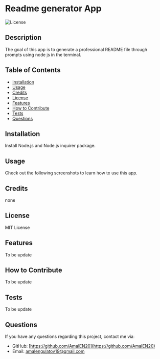 <!-- omit in toc -->
# Readme generator App
![License](https://img.shields.io/badge/License-MIT-yellow.svg)
<!-- omit in toc -->
## Description
  The goal of this app is to generate a professional README file through prompts using node js in the terminal.
<!-- omit in toc -->
## Table of Contents
- [Installation](#installation)
- [Usage](#usage)
- [Credits](#credits)
- [License](#license)
- [Features](#features)
- [How to Contribute](#how-to-contribute)
- [Tests](#tests)
- [Questions](#questions)
## Installation
Install Node.js and Node.js inquirer package.
## Usage
Check out the following screenshots to learn how to use this app.
<!--
- A caption for screenshot
![alt text](assets/images/screenshot.png)
-->
## Credits
none
## License
MIT License
## Features
To be update
## How to Contribute
To be update
## Tests
To be update
## Questions
If you have any questions regarding this project, contact me via:
- GitHub: [https://github.com/AmalEN20](https://github.com/AmalEN20)
- Email: amalengulatov19@gmail.com
